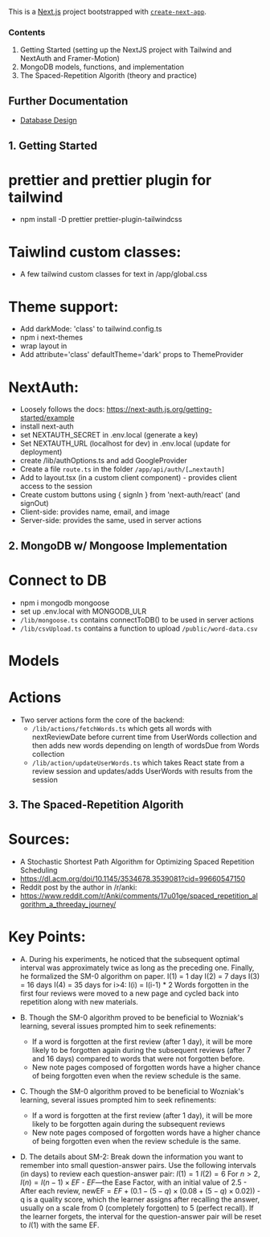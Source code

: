 This is a [Next.js](https://nextjs.org) project bootstrapped with
[`create-next-app`](https://nextjs.org/docs/app/api-reference/cli/create-next-app).

### Contents

1. Getting Started (setting up the NextJS project with Tailwind and NextAuth and
   Framer-Motion)
2. MongoDB models, functions, and implementation
3. The Spaced-Repetition Algorith (theory and practice)

## Further Documentation

- [Database Design](./docs/database-design.md)

## 1. Getting Started

# prettier and prettier plugin for tailwind

- npm install -D prettier prettier-plugin-tailwindcss

# Taiwlind custom classes:

- A few tailwind custom classes for text in /app/global.css

# Theme support:

- Add darkMode: 'class' to tailwind.config.ts
- npm i next-themes
- wrap layout in <ThemeProvider>
- Add attribute='class' defaultTheme='dark' props to ThemeProvider

# NextAuth:

- Loosely follows the docs: https://next-auth.js.org/getting-started/example
- install next-auth
- set NEXTAUTH_SECRET in .env.local (generate a key)
- Set NEXTAUTH_URL (localhost for dev) in .env.local (update for deployment)
- create /lib/authOptions.ts and add GoogleProvider
- Create a file `route.ts` in the folder `/app/api/auth/[…nextauth]`
- Add <SessionProvider> to layout.tsx (in a custom client component) - provides
  client access to the session
- Create custom buttons using { signIn } from 'next-auth/react' (and signOut)
- Client-side: <UseSession> provides name, email, and image
- Server-side: <UseServerSession> provides the same, used in server actions

## 2. MongoDB w/ Mongoose Implementation

# Connect to DB

- npm i mongodb mongoose
- set up .env.local with MONGODB_ULR
- `/lib/mongoose.ts` contains connectToDB() to be used in server actions
- `/lib/csvUpload.ts` contains a function to upload `/public/word-data.csv`

# Models

# Actions
- Two server actions form the core of the backend:
  - `/lib/actions/fetchWords.ts` which gets all words with nextReviewDate before current time from UserWords collection and then adds new words depending on length of wordsDue from Words collection
  - `/lib/action/updateUserWords.ts` which takes React state from a review session and updates/adds UserWords with results from the session

## 3. The Spaced-Repetition Algorith

# Sources:

- A Stochastic Shortest Path Algorithm for Optimizing Spaced Repetition
  Scheduling
- https://dl.acm.org/doi/10.1145/3534678.3539081?cid=99660547150
- Reddit post by the author in /r/anki:
- https://www.reddit.com/r/Anki/comments/17u01ge/spaced_repetition_algorithm_a_threeday_journey/

# Key Points:

- A. During his experiments, he noticed that the subsequent optimal interval was
  approximately twice as long as the preceding one. Finally, he formalized the
  SM-0 algorithm on paper. I(1) = 1 day I(2) = 7 days I(3) = 16 days I(4) = 35
  days for i>4: I(i) = I(i-1) \* 2 Words forgotten in the first four reviews
  were moved to a new page and cycled back into repetition along with new
  materials.

- B. Though the SM-0 algorithm proved to be beneficial to Wozniak's learning,
  several issues prompted him to seek refinements:

  - If a word is forgotten at the first review (after 1 day), it will be more
    likely to be forgotten again during the subsequent reviews (after 7 and 16
    days) compared to words that were not forgotten before.
  - New note pages composed of forgotten words have a higher chance of being
    forgotten even when the review schedule is the same.

- C. Though the SM-0 algorithm proved to be beneficial to Wozniak's learning,
  several issues prompted him to seek refinements:

  - If a word is forgotten at the first review (after 1 day), it will be more
    likely to be forgotten again during the subsequent reviews
  - New note pages composed of forgotten words have a higher chance of being
    forgotten even when the review schedule is the same.

- D. The details about SM-2: Break down the information you want to remember
  into small question-answer pairs. Use the following intervals (in days) to
  review each question-answer pair: $I(1) = 1$ $I(2) = 6$ For $n > 2$,
  $I(n) = I(n-1) \times EF$ - $EF$—the Ease Factor, with an initial value of
  2.5 - After each review,
  $\text{newEF} = EF + (0.1 - (5-q) \times (0.08 + (5-q) \times 0.02))$ - q is a
  quality score, which the learner assigns after recalling the answer, usually
  on a scale from 0 (completely forgotten) to 5 (perfect recall). If the learner
  forgets, the interval for the question-answer pair will be reset to $I(1)$
  with the same EF.
